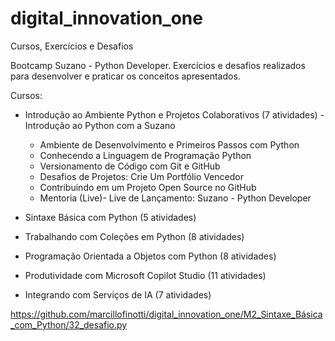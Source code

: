 # digital_innovation_one
Cursos, Exercícios e Desafios

Bootcamp Suzano - Python Developer.
   Exercícios e desafios realizados para desenvolver e praticar os conceitos apresentados.

Cursos:
- Introdução ao Ambiente Python e Projetos Colaborativos (7 atividades)
   -Introdução ao Python com a Suzano
   - Ambiente de Desenvolvimento e Primeiros Passos com Python
   - Conhecendo a Linguagem de Programação Python
   - Versionamento de Código com Git e GitHub
   - Desafios de Projetos: Crie Um Portfólio Vencedor
   - Contribuindo em um Projeto Open Source no GitHub
   - Mentoria (Live)- Live de Lançamento: Suzano - Python Developer

- Sintaxe Básica com Python (5 atividades)

- Trabalhando com Coleções em Python (8 atividades)

- Programação Orientada a Objetos com Python (8 atividades)

- Produtividade com Microsoft Copilot Studio (11 atividades)

- Integrando com Serviços de IA (7 atividades)


https://github.com/marcillofinotti/digital_innovation_one/M2_Sintaxe_Básica_com_Python/32_desafio.py
